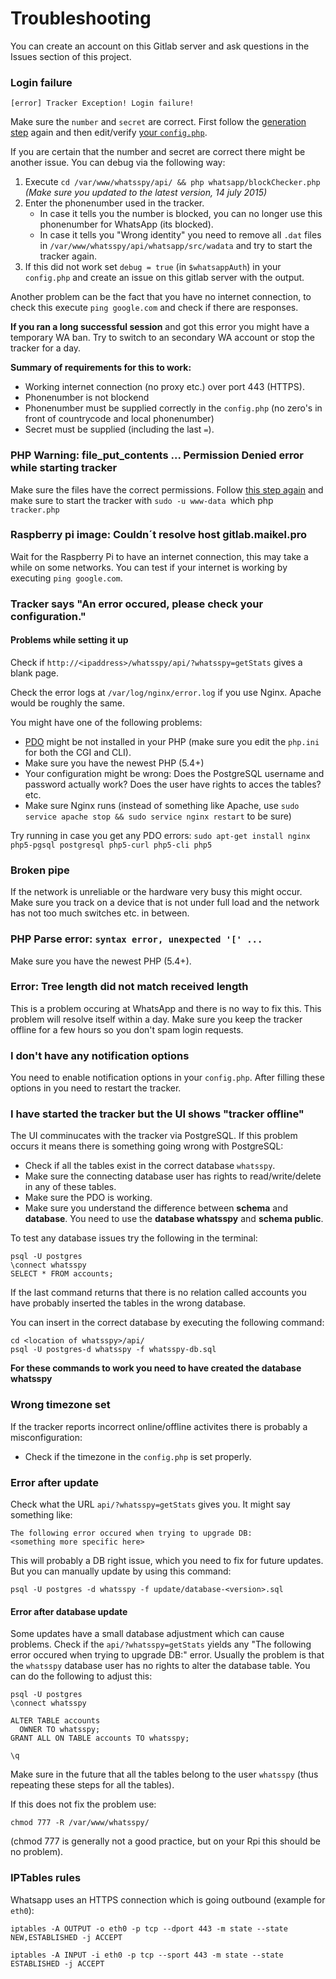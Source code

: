 # Troubleshooting

You can create an account on this Gitlab server and ask questions in the Issues section of this project.

### Login failure

```
[error] Tracker Exception! Login failure!
```
Make sure the `number` and `secret` are correct. First follow the [generation step](https://gitlab.maikel.pro/maikeldus/WhatsSpy-Public/wikis/getting-started#2-3-retrieve-the-secret-for-a-secondary-whatsapp-account) again and then edit/verify [your `config.php`](https://gitlab.maikel.pro/maikeldus/WhatsSpy-Public/wikis/getting-started#2-4-setup-the-config).

If you are certain that the number and secret are correct there might be another issue. You can debug via the following way:

1. Execute `cd /var/www/whatsspy/api/ && php whatsapp/blockChecker.php` *(Make sure you updated to the latest version, 14 july 2015)*
2. Enter the phonenumber used in the tracker.
   * In case it tells you the number is blocked, you can no longer use this phonenumber for WhatsApp (its blocked).
   * In case it tells you "Wrong identity" you need to remove all `.dat` files in `/var/www/whatsspy/api/whatsapp/src/wadata` and try to start the tracker again.
3. If this did not work set `debug = true` (in `$whatsappAuth`) in your `config.php` and create an issue on this gitlab server with the output.

Another problem can be the fact that you have no internet connection, to check this execute `ping google.com` and check if there are responses.

**If you ran a long successful session** and got this error you might have a temporary WA ban. Try to switch to an secondary WA account or stop the tracker for a day.

**Summary of requirements for this to work:**

* Working internet connection (no proxy etc.) over port 443 (HTTPS).
* Phonenumber is not blockend
* Phonenumber must be supplied correctly in the `config.php` (no zero's in front of countrycode and local phonenumber)
* Secret must be supplied (including the last `=`).

### PHP Warning: file_put_contents ... Permission Denied error while starting tracker

Make sure the files have the correct permissions. Follow [this step again](https://gitlab.maikel.pro/maikeldus/WhatsSpy-Public/wikis/getting-started#25-correct-file-rights) and make sure to start the tracker with `sudo -u www-data `which php` tracker.php`

### Raspberry pi image: Couldn´t resolve host gitlab.maikel.pro

Wait for the Raspberry Pi to have an internet connection, this may take a while on some networks. You can test if your internet is working by executing `ping google.com`.

### Tracker says "An error occured, please check your configuration."

#### Problems while setting it up

Check if `http://<ipaddress>/whatsspy/api/?whatsspy=getStats` gives a blank page.

Check the error logs at `/var/log/nginx/error.log` if you use Nginx. Apache would be roughly the same.

You might have one of the following problems:

* [PDO](http://php.net/manual/en/book.pdo.php) might be not installed in your PHP (make sure you edit the `php.ini` for both the CGI and CLI).
* Make sure you have the newest PHP (5.4+)
* Your configuration might be wrong: Does the PostgreSQL username and password actually work? Does the user have rights to acces the tables? etc.
* Make sure Nginx runs (instead of something like Apache, use `sudo service apache stop && sudo service nginx restart` to be sure)

Try running in case you get any PDO errors: `sudo apt-get install nginx php5-pgsql postgresql php5-curl php5-cli php5`

### Broken pipe

If the network is unreliable or the hardware very busy this might occur. Make sure you track on a device that is not under full load and the network has not too much switches etc. in between.

### PHP Parse error: `syntax error, unexpected '[' ...`

Make sure you have the newest PHP (5.4+).


### Error: Tree length did not match received length

This is a problem occuring at WhatsApp and there is no way to fix this. This problem will resolve itself within a day. Make sure you keep the tracker offline for a few hours so you don't spam login requests.

### I don't have any notification options

You need to enable notification options in your `config.php`. After filling these options in you need to restart the tracker.

### I have started the tracker but the UI shows "tracker offline"

The UI comminucates with the tracker via PostgreSQL. If this problem occurs it means there is something going wrong with PostgreSQL:

* Check if all the tables exist in the correct database `whatsspy`.
* Make sure the connecting database user has rights to read/write/delete in any of these tables.
* Make sure the PDO is working.
* Make sure you understand the difference between **schema** and **database**. You need to use the **database whatsspy** and **schema public**.

To test any database issues try the following in the terminal:
```
psql -U postgres
\connect whatsspy
SELECT * FROM accounts;
```
If the last command returns that there is no relation called accounts you have probably inserted the tables in the wrong database.

You can insert in the correct database by executing the following command:
```
cd <location of whatsspy>/api/
psql -U postgres-d whatsspy -f whatsspy-db.sql
```
**For these commands to work you need to have created the database whatsspy**

### Wrong timezone set

If the tracker reports incorrect online/offline activites there is probably a misconfiguration:

* Check if the timezone in the `config.php` is set properly.

### Error after update

Check what the URL `api/?whatsspy=getStats` gives you. It might say something like: 
```
The following error occured when trying to upgrade DB:
<something more specific here>
```

This will probably a DB right issue, which you need to fix for future updates. But you can manually update by using this command:
```
psql -U postgres -d whatsspy -f update/database-<version>.sql
```

#### Error after database update

Some updates have a small database adjustment which can cause problems. Check if the `api/?whatsspy=getStats` yields any "The following error occured when trying to upgrade DB:" error. Usually the problem is that the `whatsspy` database user has no rights to alter the database table. You can do the following to adjust this:

```
psql -U postgres
\connect whatsspy

ALTER TABLE accounts
  OWNER TO whatsspy;
GRANT ALL ON TABLE accounts TO whatsspy;

\q
```
Make sure in the future that all the tables belong to the user `whatsspy` (thus repeating these steps for all the tables). 

If this does not fix the problem use:

```
chmod 777 -R /var/www/whatsspy/
```
(chmod 777 is generally not a good practice, but on your Rpi this should be no problem).



### IPTables rules

Whatsapp uses an HTTPS connection which is going outbound (example for `eth0`):

`iptables -A OUTPUT -o eth0 -p tcp --dport 443 -m state --state NEW,ESTABLISHED -j ACCEPT`

`iptables -A INPUT -i eth0 -p tcp --sport 443 -m state --state ESTABLISHED -j ACCEPT`